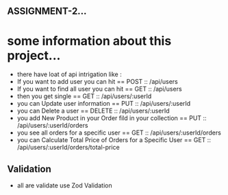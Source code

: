 ## ASSIGNMENT-2...
# some information about this project...
* there have loat of api intrigation like :
* If you want to add user you can hit == POST :: /api/users
* If you want to find all user you can hit == GET :: /api/users
* then you get single == GET :: /api/users/:userId
* you can Update user information == PUT :: /api/users/:userId
* you can Delete a user == DELETE :: /api/users/:userId
* you add New Product in your Order fild in your collection == PUT :: /api/users/:userId/orders
* you see all orders for a specific user == GET :: /api/users/:userId/orders
* you can Calculate Total Price of Orders for a Specific User == GET :: /api/users/:userId/orders/total-price

## Validation 
* all are validate use Zod Validation
